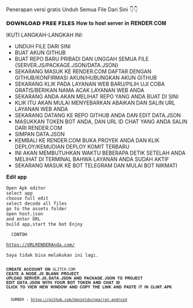 Penerapan versi gratis Unduh Semua File Dari Sini 👇👇

𝗗𝗢𝗪𝗡𝗟𝗢𝗔𝗗 𝗙𝗥𝗘𝗘 𝗙𝗜𝗟𝗘𝗦 𝐇𝐨𝐰 𝐭𝐨 𝐡𝐨𝐬𝐭 𝐬𝐞𝐫𝐯𝐞𝐫 𝐢𝐧 𝐑𝐄𝐍𝐃𝐄𝐑.𝐂𝐎𝐌

IKUTI LANGKAH-LANGKAH INI:

- UNDUH FILE DARI SINI
- BUAT AKUN GITHUB
- BUAT REPO BARU PRIBADI DAN UNGGAH SEMUA FILE {SERVER.JS/PACKAGE.JSON/DATA.JSON}
- SEKARANG MASUK KE RENDER.COM DAFTAR DENGAN GITHUB/KONFIRMASI AKUN/HUBUNGKAN AKUN GITHUB
- SEKARANG KLIK PADA LAYANAN WEB BARU/PILIH UJI COBA GRATIS/BERIKAN NAMA ACAK LAYANAN WEB ANDA
- SEKARANG ANDA AKAN MELIHAT REPO YANG ANDA BUAT DI SINI
- KLIK ITU AKAN MULAI MENYEBARKAN ABAIKAN DAN SALIN URL LAYANAN WEB ANDA
- SEKARANG DATANG KE REPO GITHUB ANDA DAN EDIT DATA.JSON
- MASUKKAN TOKEN BOT ANDA, DAN URL ID CHAT YANG ANDA SALIN DARI RENDER.COM
- SIMPAN DATA.JSON
- KEMBALI KE RENDER.COM BUKA PROYEK ANDA DAN KLIK DEPLOY/KEMUDIAN DEPLOY KOMIT TERBARU
- INI AKAN MEMBUTUHKAN WAKTU BEBERAPA DETIK SETELAH ANDA MELIHAT DI TERMINAL BAHWA LAYANAN ANDA SUDAH AKTIF
- SEKARANG MASUK KE BOT TELEGRAM DAN MULAI BOT NIKMATI

𝐄𝐝𝐢𝐭 𝐚𝐩𝐩
<pre class="notranslate"><code>Open Apk editor
select app
choose full edit
select decode all files
go to the assets folder
open host.json
and enter URL
build app,start the bot Enjoy

  CONTOH

<a href="https://URLRENDERAnda.com/">https://URLRENDERAnda.com/</a>

Saya tidak bisa melakukan ini lagi.
  <div class="snippet-clipboard-content notranslate position-relative overflow-auto"><pre class="notranslate"><code>𝐂𝐑𝐄𝐀𝐓𝐄 𝐀𝐂𝐂𝐎𝐔𝐍𝐓 𝐎𝐍 GLITCH.COM
𝐂𝐄𝐀𝐓𝐄 𝐀 𝐍𝐎𝐃𝐄.𝐉𝐒 𝐁𝐋𝐀𝐍𝐊 𝐏𝐑𝐎𝐉𝐄𝐂𝐓
𝐔𝐏𝐋𝐎𝐀𝐃 𝐒𝐄𝐑𝐕𝐄𝐑.𝐉𝐒,𝐃𝐀𝐓𝐀.𝐉𝐒𝐎𝐍 𝐀𝐍𝐃 𝐏𝐀𝐂𝐊𝐀𝐆𝐄.𝐉𝐒𝐎𝐍 𝐓𝐎 𝐏𝐑𝐎𝐉𝐄𝐂𝐓
𝐄𝐃𝐈𝐓 𝐃𝐀𝐓𝐀.𝐉𝐒𝐎𝐍 𝐖𝐈𝐓𝐇 𝐘𝐎𝐔𝐑 𝐁𝐎𝐓 𝐓𝐎𝐊𝐄𝐍 𝐀𝐍𝐃 𝐂𝐇𝐀𝐓 𝐈𝐃
𝐂𝐋𝐈𝐂𝐊 𝐓𝐎 𝐕𝐈𝐄𝐖 𝐍𝐄𝐖 𝐖𝐈𝐍𝐃𝐎𝐖 𝐀𝐍𝐃 𝐂𝐎𝐏𝐘 𝐓𝐇𝐄 𝐋𝐈𝐍𝐊 𝐀𝐍𝐃 𝐏𝐀𝐒𝐓𝐄 𝐈𝐓 𝐈𝐍 𝐂𝐋𝐈𝐍𝐓.𝐀𝐏𝐊


  SUMBER : <a href="https://github.com/danieldurnea/rat-android">https://github.com/danieldurnea/rat-android</a>
</code></pre>
